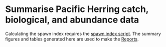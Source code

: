 # Summarise Pacific Herring catch, biological, and abundance data

Calculating the spawn index requires the [spawn index script](https://github.com/grinnellm/HerringSpawnIndex).
The summary figures and tables generated here are used to make the [Reports](https://github.com/grinnellm/Reports).
